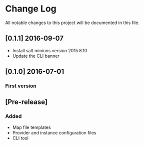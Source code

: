 # Change Log
All notable changes to this project will be documented in this file.

## [0.1.1] 2016-09-07
- Install salt minions version 2015.8.10
- Update the CLI banner

## [0.1.0] 2016-07-01
### First version

## [Pre-release]
### Added
- Map file templates
- Provider and instance configuration files
- CLI tool


